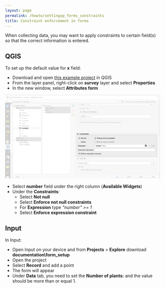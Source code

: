 ```yaml
---
layout: page
permalink: /howto/settingup_forms_constraints
title: Constraint enforcement in forms
---
```


When collecting data, you may want to apply constraints to certain field(s) so that the correct information is entered.

## QGIS

To set up the default value for **x** field:

  - Download and open [this example project](https://public.cloudmergin.com/projects/documentation/form_setup/tree) in QGIS
  - From the layer panel, right-click on **survey** layer and select **Properties**
  - In the new window, select **Attributes form**

![photos](../images/qgis_forms_constraints.png)

  - Select **number** field under the right column (**Available Widgets**)
  - Under the **Constraints**:
    - Select **Not null**
    - Select **Enforce not null constraints**
    - For **Expression** type *"number" >= 1*
    - Select **Enforce expression constraint**

## Input

In Input:

- Open Input on your device and from **Projects** > **Explore** download **documentation\form_setup**
- Open the project
- Select **Record** and add a point
- The form will appear
- Under **Data** tab, you need to set the **Number of plants:** and the value should be more than or equal 1.
